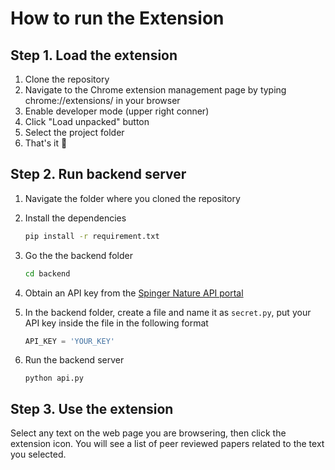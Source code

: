 # How to run the Extension

## Step 1. Load the extension

1. Clone the repository
2. Navigate to the Chrome extension management page by typing chrome://extensions/ in your browser
3. Enable developer mode (upper right conner)
4. Click "Load unpacked" button
5. Select the project folder
6. That's it 🥳

## Step 2. Run backend server

1. Navigate the folder where you cloned the repository
2. Install the dependencies
   ```bash
   pip install -r requirement.txt
   ```
3. Go the the backend folder
   ```bash
   cd backend
   ```
4. Obtain an API key from the [Spinger Nature API portal](https://dev.springernature.com/)

5. In the backend folder, create a file and name it as `secret.py`, put your API key inside the file in the following format
   ```python
   API_KEY = 'YOUR_KEY'
   ```
6. Run the backend server
   ```
   python api.py
   ```

## Step 3. Use the extension

Select any text on the web page you are browsering, then click the extension icon.
You will see a list of peer reviewed papers related to the text you selected.
